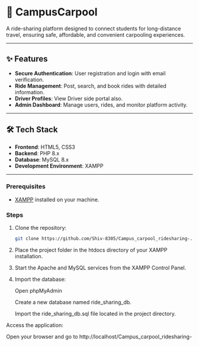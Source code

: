 # 🚗 CampusCarpool

A ride-sharing platform designed to connect students for long-distance travel, ensuring safe, affordable, and convenient carpooling experiences.


---

## ✨ Features

- **Secure Authentication**: User registration and login with email verification.
- **Ride Management**: Post, search, and book rides with detailed information.
- **Driver Profiles**: View Driver side portal also.
- **Admin Dashboard**: Manage users, rides, and monitor platform activity.

---

## 🛠️ Tech Stack

- **Frontend**: HTML5, CSS3
- **Backend**: PHP 8.x
- **Database**: MySQL 8.x
- **Development Environment**: XAMPP
---

### Prerequisites

- [XAMPP](https://www.apachefriends.org/index.html) installed on your machine.

### Steps

1. Clone the repository:

   ```bash
   git clone https://github.com/Shiv-8305/Campus_carpool_ridesharing-.git
2. Place the project folder in the htdocs directory of your XAMPP installation.

3. Start the Apache and MySQL services from the XAMPP Control Panel.

4. Import the database:

     Open phpMyAdmin

     Create a new database named ride_sharing_db.

     Import the ride_sharing_db.sql file located in the project directory.

Access the application:

Open your browser and go to http://localhost/Campus_carpool_ridesharing-

